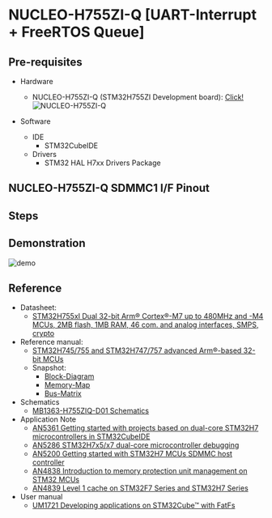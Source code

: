 # NUCLEO-H755ZI-Q [UART-Interrupt + FreeRTOS Queue]

## Pre-requisites

- Hardware
  - NUCLEO-H755ZI-Q (STM32H755ZI Development board): [Click!](https://www.st.com/en/evaluation-tools/nucleo-h755zi-q.html)
  ![NUCLEO-H755ZI-Q](/docs/assets/nucleo-h755zi-q-bg.jpeg)

- Software
  - IDE
    - STM32CubeIDE
  - Drivers
    - STM32 HAL H7xx Drivers Package


## NUCLEO-H755ZI-Q SDMMC1 I/F Pinout

## Steps

## Demonstration

![demo](/docs//assets/demo.png)

## Reference

- Datasheet:
  - [STM32H755xI Dual 32-bit Arm® Cortex®-M7 up to 480MHz and -M4 MCUs, 2MB flash, 1MB RAM, 46 com. and analog interfaces, SMPS, crypto](https://www.st.com/resource/en/datasheet/stm32h755zi.pdf)
- Reference manual:
  - [STM32H745/755 and STM32H747/757 advanced Arm®-based 32-bit MCUs](https://www.st.com/resource/en/reference_manual/rm0399-stm32h745755-and-stm32h747757-advanced-armbased-32bit-mcus-stmicroelectronics.pdf)
  - Snapshot:
    - [Block-Diagram](/docs/datasheet/STM32H755xx-Block-Diagram.pdf)
    - [Memory-Map](/docs/datasheet/STM32H755xx-Memory-Map.pdf)
    - [Bus-Matrix](/docs/datasheet/STM32H755xx-Bus-Matrix.pdf)
- Schematics
  - [MB1363-H755ZIQ-D01 Schematics](https://www.st.com/resource/en/schematic_pack/mb1363-h755ziq-d01_schematic.pdf)
- Application Note
  - [AN5361 Getting started with projects based on dual-core STM32H7 microcontrollers in STM32CubeIDE](https://www.st.com/resource/en/application_note/an5361-getting-started-with-projects-based-on-dualcore-stm32h7-microcontrollers-in-stm32cubeide-stmicroelectronics.pdf)
  - [AN5286 STM32H7x5/x7 dual-core microcontroller debugging](https://www.st.com/content/ccc/resource/technical/document/application_note/group1/96/bf/35/36/e6/97/42/2e/DM00597308/files/DM00597308.pdf/jcr:content/translations/en.DM00597308.pdf)
  - [AN5200 Getting started with STM32H7 MCUs SDMMC host controller](https://www.st.com/resource/en/application_note/dm00525510-getting-started-with-stm32h7-series-sdmmc-host-controller-stmicroelectronics.pdf)
  - [AN4838 Introduction to memory protection unit management on STM32 MCUs](https://www.st.com/resource/en/application_note/an4838-introduction-to-memory-protection-unit-management-on-stm32-mcus-stmicroelectronics.pdf)
  - [AN4839 Level 1 cache on STM32F7 Series and STM32H7 Series](https://www.st.com/resource/en/application_note/an4839-level-1-cache-on-stm32f7-series-and-stm32h7-series-stmicroelectronics.pdf)
- User manual
  - [UM1721 Developing applications on STM32Cube™ with FatFs](https://www.st.com/resource/en/user_manual/um1721-developing-applications-on-stm32cube-with-fatfs-stmicroelectronics.pdf)
